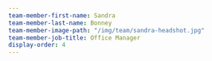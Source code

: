 ```yaml
---
team-member-first-name: Sandra
team-member-last-name: Bonney
team-member-image-path: "/img/team/sandra-headshot.jpg"
team-member-job-title: Office Manager
display-order: 4
---
```

